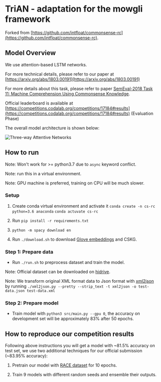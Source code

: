 # TriAN - adaptation for the mowgli framework

Forked from [https://github.com/intfloat/commonsense-rc](https://github.com/intfloat/commonsense-rc).

## Model Overview

We use attention-based LSTM networks.

For more technical details,
please refer to our paper at [https://arxiv.org/abs/1803.00191](https://arxiv.org/abs/1803.00191)

For more details about this task,
please refer to paper [SemEval-2018 Task 11: Machine Comprehension Using Commonsense Knowledge](http://aclweb.org/anthology/S18-1119).

Official leaderboard is available at [https://competitions.codalab.org/competitions/17184#results](https://competitions.codalab.org/competitions/17184#results) (Evaluation Phase)

The overall model architecture is shown below:

![Three-way Attentive Networks](image/TriAN.jpg)

## How to run

Note: Won't work for >= python3.7 due to `async` keyword conflict.

Note: run this in a virtual environment.

Note: GPU machine is preferred, training on CPU will be much slower.

### Setup

1. Create conda virtual environment and activate it 
`conda create -n cs-rc python=3.6 anaconda` 
`conda actuvate cs-rc`

2. Run `pip install -r requirements.txt`

3. `python -m spacy download en`

4. Run `./download.sh` to download [Glove embeddings](http://nlp.stanford.edu/data/glove.840B.300d.zip) and CSKG.

### Step 1: Prepare data
* Run `./run.sh` to preprocess dataset and train the model.

Note: Official dataset can be downloaded on [hidrive](https://my.hidrive.com/lnk/DhAhE8B5).

Note: We transform original XML format data to Json format with [xml2json](https://github.com/hay/xml2json) by running `./xml2json.py --pretty --strip_text -t xml2json -o test-data.json test-data.xml`

### Step 2: Prepare model

* Train model with `python3 src/main.py --gpu 0`,
the accuracy on development set will be approximately 83% after 50 epochs.

## How to reproduce our competition results

Following above instructions you will get a model with ~81.5% accuracy on test set,
we use two additional techniques for our official submission (~83.95% accuracy):

1. Pretrain our model with [RACE dataset](http://www.cs.cmu.edu/~glai1/data/race/) for 10 epochs.

2. Train 9 models with different random seeds and ensemble their outputs.
